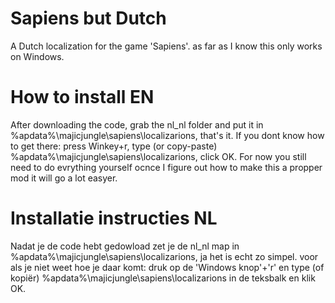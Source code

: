 # Sapiens but Dutch
A Dutch localization for the game 'Sapiens'.
as far as I know this only works on Windows.
# How to install EN
After downloading the code, grab the nl_nl folder and put it in %apdata%\majicjungle\sapiens\localizarions, that's it.
If you dont know how to get there: press Winkey+r, type (or copy-paste) %apdata%\majicjungle\sapiens\localizarions, click OK.
For now you still need to do evrything yourself ocnce I figure out how to make this a propper mod it will go a lot easyer.
# Installatie instructies NL
Nadat je de code hebt gedowload zet je de nl_nl map in %apdata%\majicjungle\sapiens\localizarions, ja het is echt zo simpel.
voor als je niet weet hoe je daar komt: druk op de 'Windows knop'+'r' en type (of kopiër)  %apdata%\majicjungle\sapiens\localizarions in de teksbalk en klik OK.
